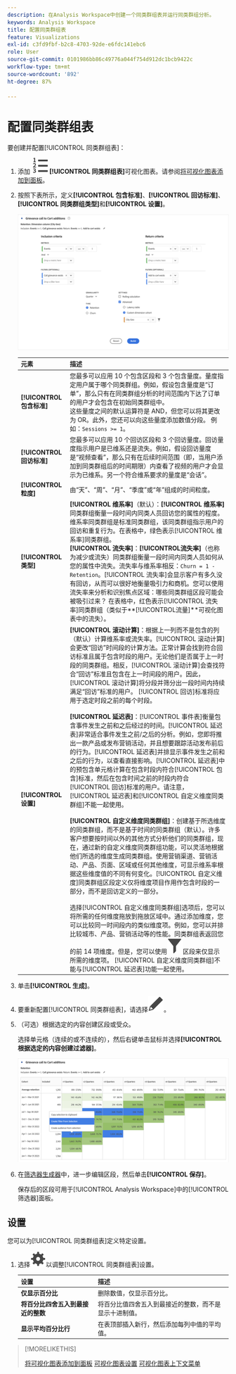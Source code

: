 ```yaml
---
description: 在Analysis Workspace中创建一个同类群组表并运行同类群组分析。
keywords: Analysis Workspace
title: 配置同类群组表
feature: Visualizations
exl-id: c3fd9fbf-b2c8-4703-92de-e6fdc141ebc6
role: User
source-git-commit: 0101986bb86c49776a044f754d912dc1bcb9422c
workflow-type: tm+mt
source-wordcount: '892'
ht-degree: 87%

---
```


# 配置同类群组表

要创建并配置[!UICONTROL 同类群组表]：

1. 添加 ![TextNumbered](/help/assets/icons/TextNumbered.svg) **[!UICONTROL 同类群组表]**&#x200B;可视化图表。请参阅[将可视化图表添加到面板](../freeform-analysis-visualizations.md#add-visualizations-to-a-panel)。

1. 按照下表所示，定义&#x200B;**[!UICONTROL 包含标准]**、**[!UICONTROL 回访标准]**、**[!UICONTROL 同类群组类型]**&#x200B;和&#x200B;**[!UICONTROL 设置]**。

   ![配置同类群组表](assets/cohort-configure.png)

   | 元素 | 描述 |
   |--- |--- |
   | **[!UICONTROL 包含标准]** | 您最多可以应用 10 个包含区段和 3 个包含量度。量度指定用户属于哪个同类群组。例如，假设包含量度是“订单”，那么只有在同类群组分析的时间范围内下达了订单的用户才会包含在初始同类群组中。<br>这些量度之间的默认运算符是 AND，但您可以将其更改为 OR。此外，您还可以向这些量度添加数值分段。 例如：`Sessions >= 1`。</br> |
   | **[!UICONTROL 回访标准]** | 您最多可以应用 10 个回访区段和 3 个回访量度。回访量度指示用户是已维系还是流失。例如，假设回访量度是“视频查看”，那么只有在后续时间范围（即，当用户添加到同类群组后的时间期限）内查看了视频的用户才会显示为已维系。另一个符合维系要求的量度是“会话”。 |
   | **[!UICONTROL 粒度]** | 由“天”、“周”、“月”、“季度”或“年”组成的时间粒度。 |
   | **[!UICONTROL 类型]** | **[!UICONTROL 维系率]**（默认）：**[!UICONTROL 维系率]**&#x200B;同类群组衡量一段时间内同类人员回访您的属性的程度。维系率同类群组是标准同类群组，该同类群组指示用户的回访和重复行为。在表格中，绿色表示[!UICONTROL 维系率]同类群组。<br>**[!UICONTROL 流失率&#x200B;]**：**[!UICONTROL &#x200B;流失率&#x200B;]**（也称为减少或流失）同类群组衡量一段时间内同类人员如何从您的属性中流失。流失率与维系率相反：`Churn = 1 - Retention`。[!UICONTROL 流失率]会显示客户有多久没有回访，从而可以很好地衡量吸引力和商机。您可以使用流失率来分析和识别焦点区域：哪些同类群组区段可能会被吸引过来？ 在表格中，红色表示[!UICONTROL 流失率]同类群组（类似于**[!UICONTROL &#x200B;流量&#x200B;]**可视化图表中的流失）。</br> |
   | **[!UICONTROL 设置]** | **[!UICONTROL 滚动计算]**：根据上一列而不是包含的列（默认）计算维系率或流失率。[!UICONTROL 滚动计算]会更改“回访”时间段的计算方法。正常计算会找到符合回访标准且属于包含时段的用户。无论他们是否属于上一时段的同类群组。相反，[!UICONTROL 滚动计算]会查找符合“回访”标准且包含在上一时间段的用户。因此，[!UICONTROL 滚动计算]将分段并筛分出一段时间内持续满足“回访”标准的用户。 [!UICONTROL 回访]标准将应用于选定时段之前的每个时段。</br><br>**[!UICONTROL 延迟表&#x200B;]**：[!UICONTROL 事件表]衡量包含事件发生之前和之后经过的时间。[!UICONTROL 延迟表]非常适合事件发生之前/之后的分析。例如，您即将推出一款产品或发布营销活动，并且想要跟踪活动发布前后的行为。[!UICONTROL 延迟表]并排显示事件发生之前和之后的行为，以查看直接影响。[!UICONTROL 延迟表]中的预包含单元格计算在包含时段内符合[!UICONTROL 包含]标准，然后在包含时间之前的时段内符合[!UICONTROL 回访]标准的用户。请注意，[!UICONTROL 延迟表]和[!UICONTROL 自定义维度同类群组]不能一起使用。</br><br>**[!UICONTROL 自定义维度同类群组]**：创建基于所选维度的同类群组，而不是基于时间的同类群组（默认）。许多客户想要按时间以外的其他方式分析他们的同类群组，现在，通过新的自定义维度同类群组功能，可以灵活地根据他们所选的维度生成同类群组。使用营销渠道、营销活动、产品、页面、区域或任何其他维度，可显示维系率根据这些维度值的不同有何变化。[!UICONTROL 自定义维度]同类群组区段定义仅将维度项目作用作包含时段的一部分，而不是回访定义的一部分。</br><br>选择[!UICONTROL 自定义维度同类群组]选项后，您可以将所需的任何维度拖放到拖放区域中。通过添加维度，您可以比较同一时间段内的类似维度项。例如，您可以并排比较城市、产品、营销活动等的性能。同类群组表返回您的前 14 项维度。但是，您可以使用![筛选器](/help/assets/icons/Filter.svg)区段来仅显示所需的维度项。 [!UICONTROL 自定义维度同类群组]不能与[!UICONTROL 延迟表]功能一起使用。</br> |

1. 单击&#x200B;**[!UICONTROL 生成]**。
1. 要重新配置[!UICONTROL 同类群组表]，请选择![编辑](/help/assets/icons/Edit.svg)。

1. （可选）根据选定的内容创建区段或受众。

   选择单元格（连续的或不连续的），然后右键单击鼠标并选择&#x200B;**[!UICONTROL 根据选定的内容创建过滤器]**。

   ![创建区段或受众](assets/retention-createfilter.png)

1. 在[筛选器生成器](/help/components/filters/filter-builder.md)中，进一步编辑区段，然后单击&#x200B;**[!UICONTROL 保存]**。

   保存后的区段可用于[!UICONTROL Analysis Workspace]中的[!UICONTROL 筛选器]面板。

## 设置

您可以为[!UICONTROL 同类群组表]定义特定设置。

1. 选择![设置](/help/assets/icons/Setting.svg)以调整[!UICONTROL 同类群组表]设置。

   | 设置 | 描述 |
   |---|---|
   | **仅显示百分比** | 删除数值，仅显示百分比。 |
   | **将百分比四舍五入到最接近的整数** | 将百分比值四舍五入到最接近的整数，而不是显示十进制值。 |
   | **显示平均百分比行** | 在表顶部插入新行，然后添加每列中值的平均值。 |


>[!MORELIKETHIS]
>
>[将可视化图表添加到面板](/help/analysis-workspace/visualizations/freeform-analysis-visualizations.md#add-visualizations-to-a-panel)
>[可视化图表设置](/help/analysis-workspace/visualizations/freeform-analysis-visualizations.md#settings)
>[可视化图表上下文菜单](/help/analysis-workspace/visualizations/freeform-analysis-visualizations.md#context-menu)
>

